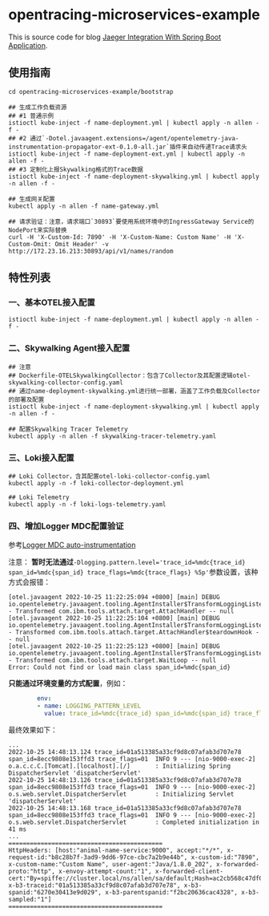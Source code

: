 # opentracing-microservices-example

This is source code for blog [Jaeger Integration With Spring Boot Application](https://medium.com/xebia-engineering/jaeger-integration-with-spring-boot-application-3c6ec4a96a6f).

## 使用指南
```shell
cd opentracing-microservices-example/bootstrap

## 生成工作负载资源
## #1 普通示例
istioctl kube-inject -f name-deployment.yml | kubectl apply -n allen -f -
## #2 通过`-Dotel.javaagent.extensions=/agent/opentelemetry-java-instrumentation-propagator-ext-0.1.0-all.jar`插件来自动传递Trace请求头
istioctl kube-inject -f name-deployment-ext.yml | kubectl apply -n allen -f -
## #3 定制化上报Skywalking格式的Trace数据
istioctl kube-inject -f name-deployment-skywalking.yml | kubectl apply -n allen -f -

## 生成网关配置
kubectl apply -n allen -f name-gateway.yml

## 请求验证：注意，请求端口`30893`要使用系统环境中的IngressGateway Service的NodePort来实际替换
curl -H 'X-Custom-Id: 7890' -H 'X-Custom-Name: Custom Name' -H 'X-Custom-Omit: Omit Header' -v http://172.23.16.213:30893/api/v1/names/random
```

## 特性列表
### 一、基本OTEL接入配置
```shell
istioctl kube-inject -f name-deployment.yml | kubectl apply -n allen -f -
```

### 二、Skywalking Agent接入配置
```shell
## 注意
## Dockerfile-OTELSkywalkingCollector：包含了Collector及其配置逻辑otel-skywalking-collector-config.yaml
## 通过name-deployment-skywalking.yml进行统一部署，涵盖了工作负载及Collector的部署及配置
istioctl kube-inject -f name-deployment-skywalking.yml | kubectl apply -n allen -f -

## 配置Skywalking Tracer Telemetry
kubectl apply -n allen -f skywalking-tracer-telemetry.yaml
```

### 三、Loki接入配置
```shell
## Loki Collector，含其配置otel-loki-collector-config.yaml
kubectl apply -n -f loki-collector-deployment.yml

## Loki Telemetry
kubectl apply -n -f loki-logs-telemetry.yaml
```

### 四、增加Logger MDC配置验证
参考[Logger MDC auto-instrumentation](https://github.com/open-telemetry/opentelemetry-java-instrumentation/blob/main/docs/logger-mdc-instrumentation.md)

注意：
**暂时无法通过**`-Dlogging.pattern.level='trace_id=%mdc{trace_id} span_id=%mdc{span_id} trace_flags=%mdc{trace_flags} %5p'`参数设置，该种方式会报错：
```shell
[otel.javaagent 2022-10-25 11:22:25:094 +0800] [main] DEBUG io.opentelemetry.javaagent.tooling.AgentInstaller$TransformLoggingListener - Transformed com.ibm.tools.attach.target.AttachHandler -- null
[otel.javaagent 2022-10-25 11:22:25:104 +0800] [main] DEBUG io.opentelemetry.javaagent.tooling.AgentInstaller$TransformLoggingListener - Transformed com.ibm.tools.attach.target.AttachHandler$teardownHook -- null
[otel.javaagent 2022-10-25 11:22:25:123 +0800] [main] DEBUG io.opentelemetry.javaagent.tooling.AgentInstaller$TransformLoggingListener - Transformed com.ibm.tools.attach.target.WaitLoop -- null
Error: Could not find or load main class span_id=%mdc{span_id}
```

**只能通过环境变量的方式配置**，例如：
```yaml
        env:
        - name: LOGGING_PATTERN_LEVEL
          value: trace_id=%mdc{trace_id} span_id=%mdc{span_id} trace_flags=%mdc{trace_flags} %5p
```

最终效果如下：
```shell
...
2022-10-25 14:48:13.124 trace_id=01a513385a33cf9d8c07afab3d707e78 span_id=8ecc9808e153ffd3 trace_flags=01  INFO 9 --- [nio-9000-exec-2] o.a.c.c.C.[Tomcat].[localhost].[/]       : Initializing Spring DispatcherServlet 'dispatcherServlet'
2022-10-25 14:48:13.126 trace_id=01a513385a33cf9d8c07afab3d707e78 span_id=8ecc9808e153ffd3 trace_flags=01  INFO 9 --- [nio-9000-exec-2] o.s.web.servlet.DispatcherServlet        : Initializing Servlet 'dispatcherServlet'
2022-10-25 14:48:13.168 trace_id=01a513385a33cf9d8c07afab3d707e78 span_id=8ecc9808e153ffd3 trace_flags=01  INFO 9 --- [nio-9000-exec-2] o.s.web.servlet.DispatcherServlet        : Completed initialization in 41 ms
...
===========================================
HttpHeaders: [host:"animal-name-service:9000", accept:"*/*", x-request-id:"b8c28b7f-3ad9-9dd6-97ce-cbc7a2b9e44b", x-custom-id:"7890", x-custom-name:"Custom Name", user-agent:"Java/1.8.0_202", x-forwarded-proto:"http", x-envoy-attempt-count:"1", x-forwarded-client-cert:"By=spiffe://cluster.local/ns/allen/sa/default;Hash=ac2cb568c47df0c109cb112827fcc992ab1442aba81f8b67b4cdc90e126fcea0;Subject="";URI=spiffe://cluster.local/ns/allen/sa/default", x-b3-traceid:"01a513385a33cf9d8c07afab3d707e78", x-b3-spanid:"6270e30413e9d029", x-b3-parentspanid:"f2bc20636cac4328", x-b3-sampled:"1"]
===========================================
```